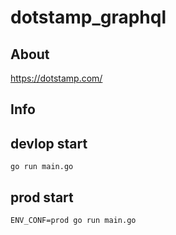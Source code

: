 # dotstamp_graphql

## About
https://dotstamp.com/

## Info


## devlop start
```
go run main.go
```

## prod start
```
ENV_CONF=prod go run main.go
```
